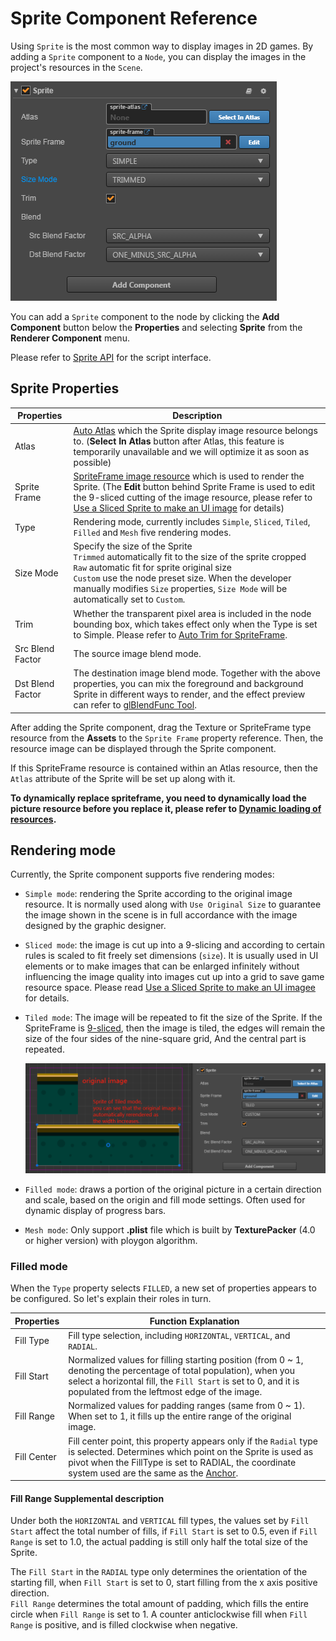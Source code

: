 # Sprite Component Reference

Using `Sprite` is the most common way to display images in 2D games. By adding a `Sprite` component to a `Node`, you can display the images in the project's resources in the `Scene`.

![add sprite](sprite/sprite_component.png)

You can add a `Sprite` component to the node by clicking the **Add Component** button below the **Properties** and selecting **Sprite** from the **Renderer Component** menu.

Please refer to [Sprite API](../../../api/en/classes/Sprite.html) for the script interface.

## Sprite Properties

| Properties | Description
| -------------- | ----------- |
| Atlas | [Auto Atlas](../asset-workflow/atlas.md) which the Sprite display image resource belongs to. (**Select In Atlas** button after Atlas, this feature is temporarily unavailable and we will optimize it as soon as possible)
| Sprite Frame | [SpriteFrame image resource](../asset-workflow/sprite.md) which is used to render the Sprite. (The **Edit** button behind Sprite Frame is used to edit the 9-sliced cutting of the image resource, please refer to [Use a Sliced Sprite to make an UI image](../ui/sliced-sprite.md) for details)
| Type | Rendering mode, currently includes `Simple`, `Sliced`, `Tiled`, `Filled` and `Mesh` five rendering modes.
| Size Mode | Specify the size of the Sprite<br>`Trimmed` automatically fit to the size of the sprite cropped<br>`Raw` automatic fit for sprite original size<br>`Custom` use the node preset size. When the developer manually modifies `Size` properties, `Size Mode` will be automatically set to `Custom`.
| Trim | Whether the transparent pixel area is included in the node bounding box, which takes effect only when the Type is set to Simple. Please refer to [Auto Trim for SpriteFrame](../asset-workflow/trim.md).
| Src Blend Factor | The source image blend mode.
| Dst Blend Factor | The destination image blend mode. Together with the above properties, you can mix the foreground and background Sprite in different ways to render, and the effect preview can refer to [glBlendFunc Tool](http://www.andersriggelsen.dk/glblendfunc.php).

After adding the Sprite component, drag the Texture or SpriteFrame type resource from the **Assets** to the `Sprite Frame` property reference. Then, the resource image can be displayed through the Sprite component.

If this SpriteFrame resource is contained within an Atlas resource, then the `Atlas` attribute of the Sprite will be set up along with it.

**To dynamically replace spriteframe, you need to dynamically load the picture resource before you replace it, please refer to [Dynamic loading of resources](../scripting/dynamic-load-resources.md).**

## Rendering mode

Currently, the Sprite component supports five rendering modes:

- `Simple mode`: rendering the Sprite according to the original image resource. It is normally used along with `Use Original Size` to guarantee the image shown in the scene is in full accordance with the image designed by the graphic designer.

- `Sliced mode`: the image is cut up into a 9-slicing and according to certain rules is scaled to fit freely set dimensions (`size`). It is usually used in UI elements or to make images that can be enlarged infinitely without influencing the image quality into images cut up into a grid to save game resource space. Please read [Use a Sliced Sprite to make an UI imagee](../ui/sliced-sprite.md) for details.

- `Tiled mode`: The image will be repeated to fit the size of the Sprite. If the SpriteFrame is [9-sliced](../ui/sliced-sprite.md), then the image is tiled, the edges will remain the size of the four sides of the nine-square grid, And the central part is repeated.

  ![tiled](sprite/tiled.png)
 
- `Filled mode`: draws a portion of the original picture in a certain direction and scale, based on the origin and fill mode settings. Often used for dynamic display of progress bars.

- `Mesh mode`: Only support **.plist** file which is built by __TexturePacker__ (4.0 or higher version) with ploygon algorithm.

### Filled mode

When the `Type` property selects `FILLED`, a new set of properties appears to be configured. So let's explain their roles in turn.

| Properties |   Function Explanation
| -------------- | ----------- |
| Fill Type | Fill type selection, including `HORIZONTAL`, `VERTICAL`, and `RADIAL`.
| Fill Start | Normalized values for filling starting position (from 0 ~ 1, denoting the percentage of total population), when you select a horizontal fill, the `Fill Start` is set to 0, and it is populated from the leftmost edge of the image.
| Fill Range | Normalized values for padding ranges (same from 0 ~ 1). When set to 1, it fills up the entire range of the original image.
| Fill Center | Fill center point, this property appears only if the `Radial` type is selected. Determines which point on the Sprite is used as pivot when the FillType is set to RADIAL, the coordinate system used are the same as the [Anchor](../content-workflow/transform.md#-anchor-).

#### Fill Range Supplemental description

Under both the `HORIZONTAL` and `VERTICAL` fill types, the values set by `Fill Start` affect the total number of fills, if `Fill Start` is set to 0.5, even if `Fill Range` is set to 1.0, the actual padding is still only half the total size of the Sprite.

The `Fill Start` in the `RADIAL` type only determines the orientation of the starting fill, when `Fill Start` is set to 0, start filling from the x axis positive direction.<br>
`Fill Range` determines the total amount of padding, which fills the entire circle when `Fill Range` is set to 1. A counter anticlockwise fill when `Fill Range` is positive, and is filled clockwise when negative.
